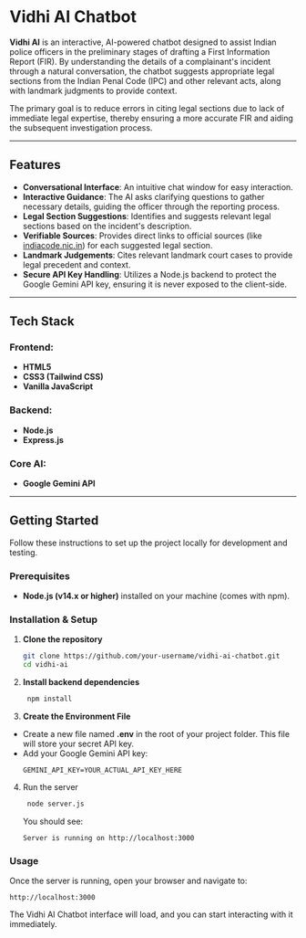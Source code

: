 # Vidhi AI Chatbot

**Vidhi AI** is an interactive, AI-powered chatbot designed to assist Indian police officers in the preliminary stages of drafting a First Information Report (FIR). By understanding the details of a complainant's incident through a natural conversation, the chatbot suggests appropriate legal sections from the Indian Penal Code (IPC) and other relevant acts, along with landmark judgments to provide context.

The primary goal is to reduce errors in citing legal sections due to lack of immediate legal expertise, thereby ensuring a more accurate FIR and aiding the subsequent investigation process.

---

## Features

- **Conversational Interface**: An intuitive chat window for easy interaction.
- **Interactive Guidance**: The AI asks clarifying questions to gather necessary details, guiding the officer through the reporting process.
- **Legal Section Suggestions**: Identifies and suggests relevant legal sections based on the incident's description.
- **Verifiable Sources**: Provides direct links to official sources (like [indiacode.nic.in](https://www.indiacode.nic.in/)) for each suggested legal section.
- **Landmark Judgements**: Cites relevant landmark court cases to provide legal precedent and context.
- **Secure API Key Handling**: Utilizes a Node.js backend to protect the Google Gemini API key, ensuring it is never exposed to the client-side.

---

## Tech Stack

### Frontend:

- **HTML5**
- **CSS3 (Tailwind CSS)**
- **Vanilla JavaScript**

### Backend:

- **Node.js**
- **Express.js**

### Core AI:

- **Google Gemini API**

---

## Getting Started

Follow these instructions to set up the project locally for development and testing.

### Prerequisites

- **Node.js (v14.x or higher)** installed on your machine (comes with npm).

### Installation & Setup

1. **Clone the repository**
   ```bash
   git clone https://github.com/your-username/vidhi-ai-chatbot.git
   cd vidhi-ai
   ```
2. **Install backend dependencies**

   ```bash
    npm install
   ```

3. **Create the Environment File**

- Create a new file named **.env** in the root of your project folder. This file will store your secret API key.
- Add your Google Gemini API key:
  ```
  GEMINI_API_KEY=YOUR_ACTUAL_API_KEY_HERE
  ```

4. Run the server
   ```bash
    node server.js
   ```
   You should see:
   ```
   Server is running on http://localhost:3000
   ```

### Usage

Once the server is running, open your browser and navigate to:

```
http://localhost:3000
```

The Vidhi AI Chatbot interface will load, and you can start interacting with it immediately.
